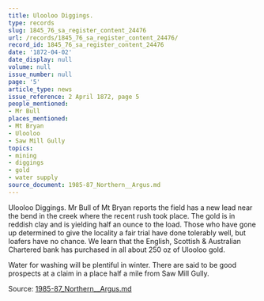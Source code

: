 ```yaml
---
title: Ulooloo Diggings.
type: records
slug: 1845_76_sa_register_content_24476
url: /records/1845_76_sa_register_content_24476/
record_id: 1845_76_sa_register_content_24476
date: '1872-04-02'
date_display: null
volume: null
issue_number: null
page: '5'
article_type: news
issue_reference: 2 April 1872, page 5
people_mentioned:
- Mr Bull
places_mentioned:
- Mt Bryan
- Ulooloo
- Saw Mill Gully
topics:
- mining
- diggings
- gold
- water supply
source_document: 1985-87_Northern__Argus.md
---
```


Ulooloo Diggings.  Mr Bull of Mt Bryan reports the field has a new lead near the bend in the creek where the recent rush took place.  The gold is in reddish clay and is yielding half an ounce to the load.  Those who have gone up determined to give the locality a fair trial have done tolerably well, but loafers have no chance.  We learn that the English, Scottish & Australian Chartered bank has purchased in all about 250 oz of Ulooloo gold.

Water for washing will be plentiful in winter.  There are said to be good prospects at a claim in a place half a mile from Saw Mill Gully.

Source: [1985-87_Northern__Argus.md](/downloads/markdown/1985-87_Northern__Argus.md)
